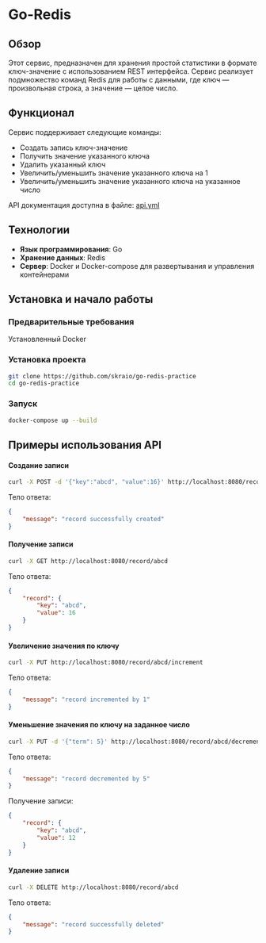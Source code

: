 # Go-Redis

## Обзор
Этот сервис, предназначен для хранения простой статистики в формате
ключ-значение с использованием REST интерфейса. Сервис реализует подмножество
команд Redis для работы с данными, где ключ — произвольная строка, а значение —
целое число.

## Функционал
Сервис поддерживает следующие команды:
- Создать запись ключ-значение
- Получить значение указанного ключа
- Удалить указанный ключ
- Увеличить/уменьшить значение указанного ключа на 1
- Увеличить/уменьшить значение указанного ключа на указанное число

API документация доступна в файле: [api.yml](api.yml)

## Технологии
- **Язык программирования**: Go
- **Хранение данных**: Redis 
- **Сервер**: Docker и Docker-compose для развертывания и управления контейнерами

## Установка и начало работы
### Предварительные требования
Установленный Docker

### Установка проекта
```bash
git clone https://github.com/skraio/go-redis-practice
cd go-redis-practice
```

### Запуск
```bash
docker-compose up --build
```

## Примеры использования API
#### Создание записи
```bash
curl -X POST -d '{"key":"abcd", "value":16}' http://localhost:8080/record
```
Тело ответа:
```json
{
    "message": "record successfully created"
}
```

#### Получение записи
```bash
curl -X GET http://localhost:8080/record/abcd
```
Тело ответа:
```json
{
    "record": {
        "key": "abcd",
        "value": 16
    }
}
```

#### Увеличение значения по ключу
```bash
curl -X PUT http://localhost:8080/record/abcd/increment
```
Тело ответа:
```json
{
    "message": "record incremented by 1"
}
```

#### Уменьшение значения по ключу на заданное число
```bash
curl -X PUT -d '{"term": 5}' http://localhost:8080/record/abcd/decrement-by
```
Тело ответа:
```json
{
    "message": "record decremented by 5"
}
```
Получение записи:
```json
{
    "record": {
        "key": "abcd",
        "value": 12
    }
}
```

#### Удаление записи
```bash
curl -X DELETE http://localhost:8080/record/abcd
```
Тело ответа:
```json
{
    "message": "record successfully deleted"
}
```
